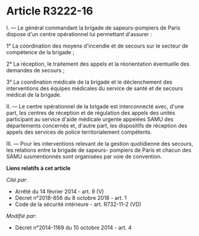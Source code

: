 # Article R3222-16

I. ― Le général commandant la brigade de sapeurs-pompiers de Paris dispose d'un centre opérationnel lui permettant
d'assurer :

1° La coordination des moyens d'incendie et de secours sur le secteur de compétence de la brigade ;

2° La réception, le traitement des appels et la réorientation éventuelle des demandes de secours ;

3° La coordination médicale de la brigade et le déclenchement des interventions des équipes médicales du service de santé et
de secours médical de la brigade.

II. ― Le centre opérationnel de la brigade est interconnecté avec, d'une part, les centres de réception et de régulation des
appels des unités participant au service d'aide médicale urgente appelées SAMU des départements concernés et, d'autre part,
les dispositifs de réception des appels des services de police territorialement compétents.

III. ― Pour les interventions relevant de la gestion quotidienne des secours, les relations entre la brigade de sapeurs-
pompiers de Paris et chacun des SAMU susmentionnés sont organisées par voie de convention.

**Liens relatifs à cet article**

_Cité par_:

  - Arrêté du 14 février 2014 - art. 9 (V)
  - Décret n°2018-856 du 8 octobre 2018 - art. 1
  - Code de la sécurité intérieure - art. R732-11-2 (VD)

_Modifié par_:

  - Décret n°2014-1169 du 10 octobre 2014 - art. 4

